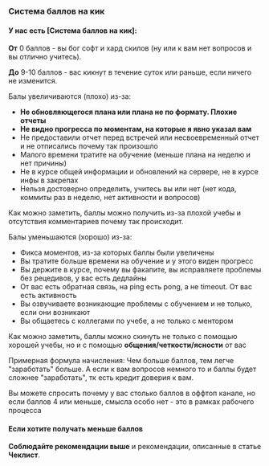 ### Система баллов на кик

#### У нас есть **[Система баллов на кик]**:

**От** 0 баллов - вы бог софт и хард скилов (ну или к вам нет вопросов и вы отлично учитесь).

**До** 9-10 баллов - вас кикнут в течение суток или раньше, если ничего не изменится.

Балы увеличиваются (плохо) из-за:
+ **Не обновляющегося плана или плана не по формату. Плохие отчеты**
+ **Не видно прогресса по моментам, на которые я явно указал вам**
+ Не предоставили отчет перед встречей или несвоевременный отчет и не отписались почему так произошло
+ Малого времени тратите на обучение (меньше плана на неделю и нет причины)
+ Не в курсе общей информации и обновлений на сервере, не в курсе инфы в закрепах
+ Нельзя достоверно определить, учитесь вы или нет (нет кода, коммиты раз в неделю, нет активности и вопросов)

Как можно заметить, баллы можно получить из-за плохой учебы и отсутствия комментариев почему так происходит.

Балы уменьшаются (хорошо) из-за:
- Фикса моментов, из-за которых баллы были увеличены
- Вы тратите больше времени на обучение и у этого виден прогресс
- Вы держите в курсе, почему вы факапите, вы исправляете проблемы без рецедивов, у вас есть дедлайны
- От вас есть обратная связь, на ping есть pong, а не timeout. От вас есть активность
- Вы озвучиваете возникающие проблемы с обучением и не только, если они возникают
- Вы общаетесь с коллегами по учебе, а не только с ментором

Как можно заметить, баллы можно скинуть не только с помощью хорошей учебы,
но и с помощью **общения/четкости/ясности** от вас

Примерная формула начисления:
Чем больше баллов, тем легче "заработать" больше.
А если к вам вопросов немного то и баллы будет сложнее "заработать", тк есть кредит доверия к вам.

Вы можете спросить почему у вас столько баллов в оффтоп канале, но если баллов 4 или меньше,
смысла особо нет - это в рамках рабочего процесса

#### Если хотите получать меньше баллов
**Соблюдайте рекомендации выше** и рекомендации, описанные в статье **Чеклист**.
